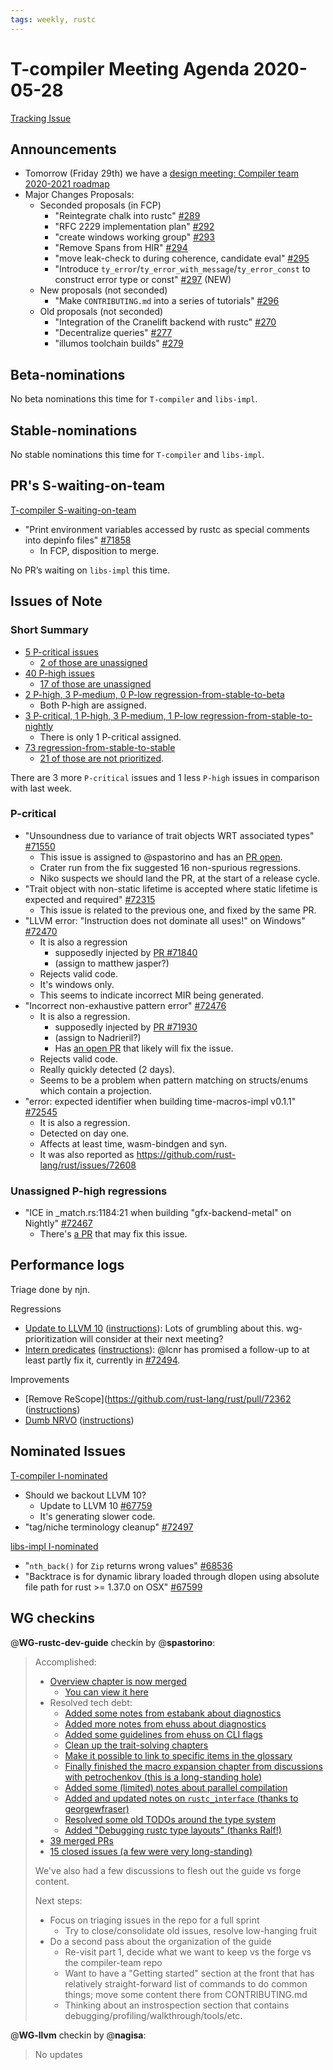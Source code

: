 ```yaml
---
tags: weekly, rustc
---
```


# T-compiler Meeting Agenda 2020-05-28

[Tracking Issue](https://github.com/rust-lang/rust/issues/54818)

## Announcements

- Tomorrow (Friday 29th) we have a [design meeting: Compiler team 2020-2021 roadmap](https://github.com/rust-lang/compiler-team/issues/287)
- Major Changes Proposals:
  - Seconded proposals (in FCP)
    - "Reintegrate chalk into rustc" [#289](https://github.com/rust-lang/compiler-team/issues/289)
    - "RFC 2229 implementation plan" [#292](https://github.com/rust-lang/compiler-team/issues/292)
    - "create windows working group" [#293](https://github.com/rust-lang/compiler-team/issues/293)
    - "Remove Spans from HIR" [#294](https://github.com/rust-lang/compiler-team/issues/294)
    - "move leak-check to during coherence, candidate eval" [#295](https://github.com/rust-lang/compiler-team/issues/295)
    - "Introduce `ty_error`/`ty_error_with_message`/`ty_error_const` to construct error type or const" [#297](https://github.com/rust-lang/compiler-team/issues/297) (NEW)
  - New proposals (not seconded)
    - "Make `CONTRIBUTING.md` into a series of tutorials" [#296](https://github.com/rust-lang/compiler-team/issues/296)
  - Old proposals (not seconded)
    - "Integration of the Cranelift backend with rustc" [#270](https://github.com/rust-lang/compiler-team/issues/270)
    - "Decentralize queries" [#277](https://github.com/rust-lang/compiler-team/issues/277)
    - "illumos toolchain builds" [#279](https://github.com/rust-lang/compiler-team/issues/279)

## Beta-nominations

No beta nominations this time for `T-compiler` and `libs-impl`.

## Stable-nominations

No stable nominations this time for `T-compiler` and `libs-impl`.

## PR's S-waiting-on-team

[T-compiler S-waiting-on-team](https://github.com/rust-lang/rust/pulls?utf8=%E2%9C%93&q=is%3Aopen+label%3AS-waiting-on-team+label%3AT-compiler)

- "Print environment variables accessed by rustc as special comments into depinfo files" [#71858](https://github.com/rust-lang/rust/pull/71858)
  - In FCP, disposition to merge.

No PR’s waiting on `libs-impl` this time.

## Issues of Note

### Short Summary

- [5 P-critical issues](https://github.com/rust-lang/rust/issues?utf8=%E2%9C%93&q=is%3Aopen+is%3Aissue+label%3AT-compiler+label%3AP-critical+)
  - [2 of those are unassigned](https://github.com/rust-lang/rust/issues?utf8=%E2%9C%93&q=is%3Aopen+is%3Aissue+label%3AT-compiler+label%3AP-critical+no%3Aassignee)
- [40 P-high issues](https://github.com/rust-lang/rust/issues?utf8=%E2%9C%93&q=is%3Aopen+is%3Aissue+label%3AT-compiler+label%3AP-high+)
  - [17 of those are unassigned](https://github.com/rust-lang/rust/issues?utf8=%E2%9C%93&q=is%3Aopen+is%3Aissue+label%3AT-compiler+label%3AP-high+no%3Aassignee)
- [2 P-high, 3 P-medium, 0 P-low regression-from-stable-to-beta](https://github.com/rust-lang/rust/labels/regression-from-stable-to-beta)
  - Both P-high are assigned.
- [3 P-critical, 1 P-high, 3 P-medium, 1 P-low regression-from-stable-to-nightly](https://github.com/rust-lang/rust/labels/regression-from-stable-to-nightly)
  - There is only 1 P-critical assigned.
- [73 regression-from-stable-to-stable](https://github.com/rust-lang/rust/labels/regression-from-stable-to-stable)
  - [21 of those are not prioritized](https://github.com/rust-lang/rust/issues?q=is%3Aopen+label%3Aregression-from-stable-to-stable+-label%3AP-critical+-label%3AP-high+-label%3AP-medium+-label%3AP-low).

There are 3 more `P-critical` issues and 1 less `P-high` issues in comparison with last week.

### P-critical

- "Unsoundness due to variance of trait objects WRT associated types" [#71550](https://github.com/rust-lang/rust/issues/71550)
  - This issue is assigned to @spastorino and has an [PR open](https://github.com/rust-lang/rust/pull/71896).
  - Crater run from the fix suggested 16 non-spurious regressions.
  - Niko suspects we should land the PR, at the start of a release cycle.
- "Trait object with non-static lifetime is accepted where static lifetime is expected and required" [#72315](https://github.com/rust-lang/rust/issues/72315)
  - This issue is related to the previous one, and fixed by the same PR.
- "LLVM error: "Instruction does not dominate all uses!" on Windows" [#72470](https://github.com/rust-lang/rust/issues/72470)
  - It is also a regression
      - supposedly injected by [PR #71840](https://github.com/rust-lang/rust/pull/71840)
      - (assign to matthew jasper?)
  - Rejects valid code.
  - It's windows only.
  - This seems to indicate incorrect MIR being generated.
- "Incorrect non-exhaustive pattern error" [#72476](https://github.com/rust-lang/rust/issues/72476)
  - It is also a regression.
      - supposedly injected by [PR #71930](https://github.com/rust-lang/rust/pull/71930)
      - (assign to Nadrieril?)
      - Has [an open PR](https://github.com/rust-lang/rust/pull/72506) that likely will fix the issue.
  - Rejects valid code.
  - Really quickly detected (2 days).
  - Seems to be a problem when pattern matching on structs/enums which contain a projection.
- "error: expected identifier when building time-macros-impl v0.1.1" [#72545](https://github.com/rust-lang/rust/issues/72545)
  - It is also a regression.
  - Detected on day one.
  - Affects at least time, wasm-bindgen and syn.
  - It was also reported as https://github.com/rust-lang/rust/issues/72608

### Unassigned P-high regressions

- "ICE in _match.rs:1184:21 when building "gfx-backend-metal" on Nightly" [#72467](https://github.com/rust-lang/rust/issues/72467)
  - There's [a PR](https://github.com/rust-lang/rust/pull/72506) that may fix this issue.

## Performance logs

Triage done by njn.

Regressions
- [Update to LLVM 10](https://github.com/rust-lang/rust/pull/67759) ([instructions](https://perf.rust-lang.org/compare.html?start=0aa6751c19d3ba80df5b0b02c00bf44e13c97e80&end=82911b3bba76e73afe2881b732fe6b0edb35d5d3&stat=instructions:u)):
  Lots of grumbling about this. wg-prioritization will consider at their next meeting?
- [Intern predicates](https://github.com/rust-lang/rust/pull/72055) ([instructions](https://perf.rust-lang.org/compare.html?start=9310e3bd4f425f84fc27878ebf2bda1f30935a63&end=d9417b385145af1cabd0be8a95c65075d2fc30ff&stat=instructions:u)):
  @lcnr has promised a follow-up to at least partly fix it, currently in
  [#72494](https://github.com/rust-lang/rust/pull/72494).

Improvements
- [Remove ReScope](https://github.com/rust-lang/rust/pull/72362 ([instructions](https://perf.rust-lang.org/compare.html?start=3137f8e2d141d7d7c65040a718a9193f50e1282e&end=52b605c8cb2f730e607de0777a694cd1b9bb3e15&stat=instructions:u))
- [Dumb NRVO](https://github.com/rust-lang/rust/pull/72205) ([instructions](https://perf.rust-lang.org/compare.html?start=963bf528292d8f97104515e32908e30c2467b6a8&end=7f79e98c0356642db62e5113327e436c951e843d&stat=instructions:u))

## Nominated Issues

[T-compiler I-nominated](https://github.com/rust-lang/rust/issues?q=is%3Aopen+label%3AI-nominated+label%3AT-compiler)

- Should we backout LLVM 10?
  - Update to LLVM 10 [#67759](https://github.com/rust-lang/rust/pull/67759)
  - It's generating slower code.
- "tag/niche terminology cleanup" [#72497](https://github.com/rust-lang/rust/pull/72497)

[libs-impl I-nominated](https://github.com/rust-lang/rust/issues?q=is%3Aopen+label%3AI-nominated+label%3Alibs-impl)

- "`nth_back()` for `Zip` returns wrong values" [#68536](https://github.com/rust-lang/rust/issues/68536)
- "Backtrace is <unknown> for dynamic library loaded through dlopen using absolute file path for rust >= 1.37.0 on OSX" [#67599](https://github.com/rust-lang/rust/issues/67599)

## WG checkins

@**WG-rustc-dev-guide** checkin by @**spastorino**:

>Accomplished:
>
>- [Overview chapter is now merged](https://github.com/rust-lang/rustc-dev-guide/pull/633)
>    - [You can view it here](https://rustc-dev-guide.rust-lang.org/overview.html)
>- Resolved tech debt:
>    - [Added some notes from estabank about diagnostics](https://github.com/rust-lang/rustc-dev-guide/pull/524)
>    - [Added more notes from ehuss about diagnostics](https://github.com/rust-lang/rustc-dev-guide/pull/716)
>    - [Added some guidelines from ehuss on CLI flags](https://github.com/rust-lang/rustc-dev-guide/pull/717)
>    - [Clean up the trait-solving chapters](https://github.com/rust-lang/rustc-dev-guide/pull/679)
>    - [Make it possible to link to specific items in the glossary](https://github.com/rust-lang/rustc-dev-guide/pull/662)
>    - [Finally finished the macro expansion chapter from discussions with petrochenkov (this is a long-standing hole)](https://github.com/rust-lang/rustc-dev-guide/pull/683)
>    - [Added some (limited) notes about parallel compilation](https://github.com/rust-lang/rustc-dev-guide/pull/695)
>    - [Added and updated notes on `rustc_interface` (thanks to georgewfraser)](https://rustc-dev-guide.rust-lang.org/rustc-driver.html)
>    - [Resolved some old TODOs around the type system](https://github.com/rust-lang/rustc-dev-guide/pull/697)
>    - [Added "Debugging rustc type layouts" (thanks Ralf!)](https://github.com/rust-lang/rustc-dev-guide/pull/720)
>- [39 merged PRs](https://github.com/rust-lang/rustc-dev-guide/pulls?page=1&q=is%3Aclosed+closed%3A%3E2020-04-08)
>- [15 closed issues (a few were very long-standing)](https://github.com/rust-lang/rustc-dev-guide/issues?q=is%3Aissue+is%3Aclosed+closed%3A%3E2020-04-08+)
>
>We've also had a few discussions to flesh out the guide vs forge content.
>
>Next steps:
>
>- Focus on triaging issues in the repo for a full sprint
>    - Try to close/consolidate old issues, resolve low-hanging fruit
>- Do a second pass about the organization of the guide
>    - Re-visit part 1, decide what we want to keep vs the forge vs the compiler-team repo
>    - Want to have a "Getting started" section at the front that has relatively straight-forward list of commands to do common things; move some content there from CONTRIBUTING.md
>    - Thinking about an instrospection section that contains debugging/profiling/walkthrough/tools/etc.

@**WG-llvm** checkin by @**nagisa**:

> No updates

